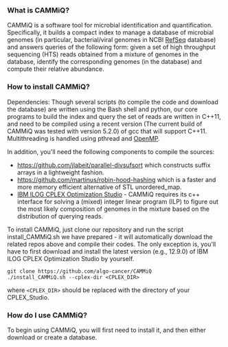 ### What is CAMMiQ?

CAMMiQ is a software tool for microbial identification and quantification. Specifically, it builds a compact index to manage a database of microbial genomes (in particular, bacterial/viral genomes in NCBI [RefSeq](https://www.ncbi.nlm.nih.gov/refseq/) database) and answers queries of the following form: given a set of high throughput sequencing (HTS) reads obtained from a mixture of genomes in the database, identify the corresponding genomes (in the database) and compute their relative abundance.

### How to install CAMMiQ?
Dependencies: Though several scripts (to compile the code and download the database) are written using the Bash shell and python, our core programs to build the index and query the set of reads are written in C++11, and need to be compiled using a recent version (The current build of CAMMiQ was tested with version 5.2.0) of gcc that will support C++11. Multithreading is handled using pthread and [OpenMP](https://en.wikipedia.org/wiki/OpenMP).

In addition, you'll need the following components to compile the sources:
* https://github.com/jlabeit/parallel-divsufsort which constructs suffix arrays in a lightweight fashion.
* https://github.com/martinus/robin-hood-hashing which is a faster and more memory efficient alternative of STL unordered_map.
* [IBM ILOG CPLEX Optimization Studio](https://www.ibm.com/products/ilog-cplex-optimization-studio) - CAMMiQ requires its c++ interface for solving a (mixed) integer linear program (ILP) to figure out the most likely composition of genomes in the mixture based on the distribution of querying reads. 

To install CAMMiQ, just clone our repository and run the script install_CAMMiQ.sh we have prepared - it will automatically download the related repos above and compile their codes. The only exception is, you'll have to first download and install the latest version (e.g., 12.9.0) of IBM ILOG CPLEX Optimization Studio by yourself.  
```
git clone https://github.com/algo-cancer/CAMMiQ
./install_CAMMiQ.sh --cplex-dir <CPLEX_DIR>
```
where ```<CPLEX_DIR>``` should be replaced with the directory of your CPLEX_Studio.

### How do I use CAMMiQ?
To begin using CAMMiQ, you will first need to install it, and then either download or create a database.
